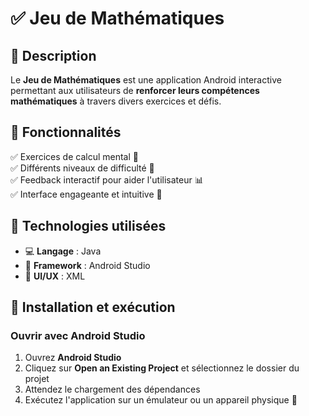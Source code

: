 # ✅ Jeu de Mathématiques

## 📌 Description
Le **Jeu de Mathématiques** est une application Android interactive permettant aux utilisateurs de **renforcer leurs compétences mathématiques** à travers divers exercices et défis.

## 📌 Fonctionnalités
✅ Exercices de calcul mental 🧮  
✅ Différents niveaux de difficulté 🎯  
✅ Feedback interactif pour aider l'utilisateur 📊  
✅ Interface engageante et intuitive 🎨  

## 📌 Technologies utilisées
- 💻 **Langage** : Java  
- 📱 **Framework** : Android Studio  
- 🎨 **UI/UX** : XML  

## 📌 Installation et exécution

### Ouvrir avec Android Studio
1. Ouvrez **Android Studio**
2. Cliquez sur **Open an Existing Project** et sélectionnez le dossier du projet
3. Attendez le chargement des dépendances
4. Exécutez l'application sur un émulateur ou un appareil physique 📲

